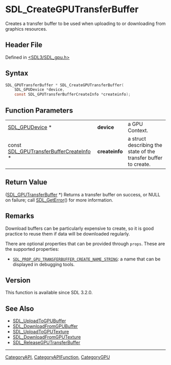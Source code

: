 # SDL_CreateGPUTransferBuffer

Creates a transfer buffer to be used when uploading to or downloading from graphics resources.

## Header File

Defined in [<SDL3/SDL_gpu.h>](https://github.com/libsdl-org/SDL/blob/main/include/SDL3/SDL_gpu.h)

## Syntax

```c
SDL_GPUTransferBuffer * SDL_CreateGPUTransferBuffer(
    SDL_GPUDevice *device,
    const SDL_GPUTransferBufferCreateInfo *createinfo);
```

## Function Parameters

|                                                                            |                |                                                                 |
| -------------------------------------------------------------------------- | -------------- | --------------------------------------------------------------- |
| [SDL_GPUDevice](SDL_GPUDevice) *                                           | **device**     | a GPU Context.                                                  |
| const [SDL_GPUTransferBufferCreateInfo](SDL_GPUTransferBufferCreateInfo) * | **createinfo** | a struct describing the state of the transfer buffer to create. |

## Return Value

([SDL_GPUTransferBuffer](SDL_GPUTransferBuffer) *) Returns a transfer
buffer on success, or NULL on failure; call [SDL_GetError](SDL_GetError)()
for more information.

## Remarks

Download buffers can be particularly expensive to create, so it is good
practice to reuse them if data will be downloaded regularly.

There are optional properties that can be provided through `props`. These
are the supported properties:

- [`SDL_PROP_GPU_TRANSFERBUFFER_CREATE_NAME_STRING`](SDL_PROP_GPU_TRANSFERBUFFER_CREATE_NAME_STRING):
  a name that can be displayed in debugging tools.

## Version

This function is available since SDL 3.2.0.

## See Also

- [SDL_UploadToGPUBuffer](SDL_UploadToGPUBuffer)
- [SDL_DownloadFromGPUBuffer](SDL_DownloadFromGPUBuffer)
- [SDL_UploadToGPUTexture](SDL_UploadToGPUTexture)
- [SDL_DownloadFromGPUTexture](SDL_DownloadFromGPUTexture)
- [SDL_ReleaseGPUTransferBuffer](SDL_ReleaseGPUTransferBuffer)

----
[CategoryAPI](CategoryAPI), [CategoryAPIFunction](CategoryAPIFunction), [CategoryGPU](CategoryGPU)


